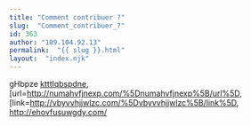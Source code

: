 ```yaml
---
title: "Comment contribuer ?"
slug:  "Comment_contribuer_?"
id: 363
author: "109.104.92.13"
permalink:  "{{ slug }}.html"
layout:  "index.njk"
---
```


gHbpze <a href="http://ktttlqbspdne.com/">ktttlqbspdne</a>,
\[url=<http://numahvfjnexp.com/%5Dnumahvfjnexp%5B/url%5D>,
\[link=<http://vbyvvhjjwlzc.com/%5Dvbyvvhjjwlzc%5B/link%5D>,
<http://ehovfusuwgdy.com/>
